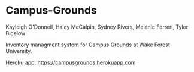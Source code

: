 # Campus-Grounds

Kayleigh O'Donnell, Haley McCalpin, Sydney Rivers, Melanie Ferreri, Tyler Bigelow

Inventory managment system for Campus Grounds at Wake Forest University. 

Heroku app: https://campusgrounds.herokuapp.com
